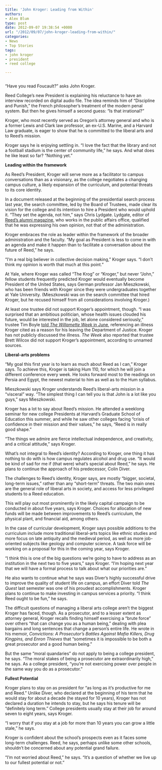 ```yaml
---
title: 'John Kroger: Leading from Within'
authors:
- Alex Blum
type: post
date: 2012-09-07 19:38:54 +0000
url: "/2012/09/07/john-kroger-leading-from-within/"
categories:
- News
- Top Stories
tags:
- john kroger
- president
- reed college

---
```

<a href="http://www.reedquest.org/2012/09/john-kroger-leading-from-within/krogerslider/" rel="attachment wp-att-1569"><img class="alignright size-full wp-image-1569" title="kroger interview" src="https://i2.wp.com/www.reedquest.org/wp-content/uploads/2012/09/krogerslider.jpg?resize=770%2C430" alt="" data-recalc-dims="1" /></a>

“Have you read Foucault?” asks John Kroger.

Reed College&#8217;s new President is explaining his reluctance to have an interview recorded on digital audio file. The idea reminds him of “Discipline and Punish,” the French philosopher&#8217;s treatment of the modern penal system. But then he gives himself a second guess: “Is that irrational?”

Kroger, who most recently served as Oregon&#8217;s attorney general and who is a former Lewis and Clark law professor, an ex-U.S. Marine, and a Harvard Law graduate, is eager to show that he is committed to the liberal arts and to Reed&#8217;s mission.

Kroger says he is enjoying settling in. “I love the fact that the library and not a football stadium is the center of community life,” he says. And what does he like least so far? “Nothing yet.”

**Leading within the framework**

As Reed&#8217;s President, Kroger will serve more as a facilitator to campus conversations than as a visionary, as the college negotiates a changing campus culture, a likely expansion of the curriculum, and potential threats to its core identity.

In a document released at the beginning of the presidential search process last year, the search committee, led by the Board of Trustees, made clear its vision for the college and its intention to hire a President who would uphold it. “They set the agenda, not him,” says Chris Lydgate. Lydgate, editor of [Reed&#8217;s alumni magazine][1], who works in the public affairs office, qualified that he was expressing his own opinion, not that of the administration.

Kroger embraces the role as leader within the framework of the broader administration and the faculty. “My goal as President is less to come in with an agenda and make it happen than to facilitate a conversation about the future of Reed,” he says.

“I&#8217;m a real big believer in collective decision making,” Kroger says. “I don&#8217;t think my opinion is worth that much at this point.”

At Yale, where Kroger was called “The Krog” or “Kroger,” but never “John,” fellow students frequently predicted Kroger would eventually become President of the United States, says German professor Jan Mieszkowski, who has been friends with Kroger since they were undergraduates together at Yale University. (Mieszkowski was on the search committee that hired Kroger, but he recused himself from all considerations involving Kroger.)

At least one trustee did not support Kroger&#8217;s appointment, though. “I was surprised that an ambitious politician, whose health issues clouded his future, would be interested in the job, let alone considered seriously,” trustee Tim Boyle [told _The Willamette Week_ in June][2], referencing an illness Kroger cited as a reason for his leaving the Department of Justice. Kroger has not publicly discussed the illness. _The Week_ also reported that trustee Brett Wilcox did not support Kroger&#8217;s appointment, according to unnamed sources.

**Liberal-arts problems**

“My goal this first year is to learn as much about Reed as I can,” Kroger says. To achieve this, Kroger is taking Hum 110, for which he will join a different conference every week. He looks forward most to the readings on Persia and Egypt, the newest material to him as well as to the Hum syllabus.

Mieszkowski says Kroger understands Reed&#8217;s liberal-arts mission in a “visceral” way. “The simplest thing I can tell you is that John is a lot like you guys,” says Mieszkowski.

Kroger has a lot to say about Reed&#8217;s mission. He attended a weeklong seminar for new college Presidents at Harvard&#8217;s Graduate School of Education this summer, and while he saw other colleges facing “crisis of confidence in their mission and their values,” he says, “Reed is in really good shape.”

“The things we admire are fierce intellectual independence, and creativity, and a critical attitude,” says Kroger.

What&#8217;s not integral to Reed&#8217;s identity? According to Kroger, one thing it has nothing to do with is how campus regulates alcohol and drug use. “It would be kind of sad for me if (that were) what&#8217;s special about Reed,” he says. He plans to continue the approach of his predecessor, Colin Diver.

The challenges to Reed&#8217;s identity, Kroger says, are mostly “bigger, societal, long-term issues,” rather than any “short-term” threats. The two main ones are the general role of liberal arts in society, and access for less privileged students to a Reed education.

This will play out most prominently in the likely capital campaign to be conducted in about five years, says Kroger. Choices for allocation of new funds will be made between improvements to Reed&#8217;s curriculum, the physical plant, and financial aid, among others.

In the case of curricular development, Kroger says possible additions to the curriculum include more traditional liberal-arts topics like ethnic studies and more focus on late antiquity and the medieval period, as well as more job-oriented subjects like geology and computer science. A task force will be working on a proposal for this in the coming year, says Kroger.

“I think this is one of the big questions we&#8217;re going to have to address as an institution in the next two to five years,” says Kroger. “I&#8217;m hoping next year that we will have a formal process to talk about what our priorities are.”

He also wants to continue what he says was Diver&#8217;s highly successful drive to improve the quality of student life on campus, an effort Diver told _The Quest_ last semester was one of his proudest accomplishments. Kroger plans to continue to make investing in campus services a priority. “I think Reed ought to be fun,” he says.

The difficult questions of managing a liberal arts college aren&#8217;t the biggest Kroger has faced, though. As a prosecutor, and to a lesser extent as attorney general, Kroger recalls finding himself exercising a “brute force” over others “that can change you as a human being,” dealing with plea bargains and long sentences that change a person&#8217;s entire life. He wrote in his memoir, _Convictions: A Prosecutor’s Battles Against Mafia Killers, Drug Kingpins, and Enron Thieves_ that “sometimes it is impossible to be both a great prosecutor and a good human being.”

But the same “moral quandaries” do not apply to being a college president, he says. “The moral stakes of being a prosecutor are extraordinarily high,” he says. As a college president, “you&#8217;re not exercising power over people in the same way you do as a prosecutor.”

**Fullest Potential**

Kroger plans to stay on as president for “as long as it&#8217;s productive for me and Reed.” Unlike Diver, who declared at the beginning of his term that he would stay for about a decade (he stayed for 10 years), Kroger has not declared a duration he intends to stay, but he says his tenure will be “definitely long term.” College presidents usually stay at their job for around seven to eight years, says Kroger.

“I worry that if you stay at a job for more than 10 years you can grow a little stale,” he says.

Kroger is confident about the school&#8217;s prospects even as it faces some long-term challenges. Reed, he says, perhaps unlike some other schools, shouldn&#8217;t be concerned about any potential grand failure.

“I&#8217;m not worried about Reed,” he says. “It&#8217;s a question of whether we live up to our fullest potential or not.”

 [1]: http://www.reed.edu/reed_magazine/
 [2]: http://www.wweek.com/portland/article-19275-the_smartest_guy_in_the_room.html